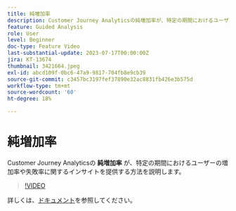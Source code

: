 ```yaml
---
title: 純増加率
description: Customer Journey Analyticsの純増加率が、特定の期間におけるユーザーの増加率または失敗率に関するインサイトを提供する仕組みを説明します。
feature: Guided Analysis
role: User
level: Beginner
doc-type: Feature Video
last-substantial-update: 2023-07-17T00:00:00Z
jira: KT-13674
thumbnail: 3421664.jpeg
exl-id: abcd109f-0bc6-47a9-9817-704fb8e9cb39
source-git-commit: c3457bc3197fef37890e32ac8831fb426e3b575d
workflow-type: tm+mt
source-wordcount: '60'
ht-degree: 18%

---
```


# 純増加率

Customer Journey Analyticsの **純増加率** が、特定の期間におけるユーザーの増加率や失敗率に関するインサイトを提供する方法を説明します。

>[!VIDEO](https://video.tv.adobe.com/v/3421664/?learn=on)

詳しくは、[ドキュメント](https://experienceleague.adobe.com/docs/analytics-platform/using/guided-analysis/user-growth/net-growth.html)を参照してください。
